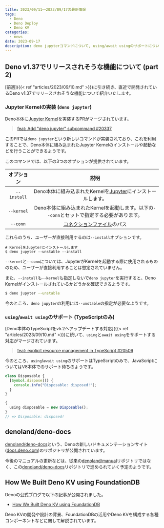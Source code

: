 ```yaml
---
title: 2023/09/11〜2023/09/17の最新情報
tags:
  - Deno
  - Deno Deploy
  - Deno KV
categories:
  - news
date: 2023-09-17
description: deno jupyterコマンドについて, using/await usingのサポートについて, Denoの新しいドキュメンテーションサイト(docs.deno.com), How We Built Deno KV using FoundationDB...
---
```


## Deno v1.37でリリースされそうな機能について (part 2)

[前週]({{< ref "articles/2023/09/10.md" >}})に引き続き、直近で開発されているDeno v1.37でリリースされそうな機能について紹介いたします。

### Jupyter Kernelの実装 (`deno jupyter`)

Deno本体に[Jupyter Kernel](https://github.com/jupyter/jupyter_client/blob/v8.3.1/docs/kernels.rst)を実装するPRがマージされています。

> [feat: Add "deno jupyter" subcommand #20337](https://github.com/denoland/deno/pull/20337)

このPRでは`deno jupyter`という新しいコマンドが実装されており、これを利用することで、Deno本体に組み込まれたJupyter Kernelのインストールや起動などを行うことができるようです。

このコマンドでは、以下の3つのオプションが提供されています。

|オプション|説明|
|:---:|:---:|
|`--install`|Deno本体に組み込まれたKernelを[Jupyter](https://jupyter.org/)にインストールします。|
|`--kernel`|Deno本体に組み込まれたKernelを起動します。以下の`--conn`とセットで指定する必要があります。|
|`--conn`|[コネクションファイル](https://github.com/jupyter/jupyter_client/blob/v8.3.1/docs/kernels.rst#connection-files)のパス|

これらのうち、ユーザーが直接利用するのは`--install`オプションです。

```shell
# KernelをJupyterにインストールします
$ deno jupyter --unstable --install
```

`--kernel`と`--conn`については、JupyterがKernelを起動する際に使用されるもののため、ユーザーが直接利用することは想定されていません。

また、`--install`も`--kernel`も指定しないで`deno jupyter`を実行すると、Deno Kernelがインストールされているかどうかを確認できるようです。

```bash
$ deno jupyter --unstable
```

今のところ、`deno jupyter`の利用には`--unstable`の指定が必要なようです。

### `using`/`await using`のサポート (TypeScriptのみ)

[Deno本体のTypeScriptをv5.2へアップデートする対応]({{< ref "articles/2023/09/10.md" >}})に続いて、`using`と`await using`をサポートする対応がマージされています。

> [feat: explicit resource management in TypeScript #20506](https://github.com/denoland/deno/pull/20506)

今のところ、`using`/`await using`のサポートはTypeScriptのみで、JavaScriptについてはV8本体でのサポート待ちのようです。

```typescript
class Disposable {
  [Symbol.dispose]() {
    console.info("Disposable: disposed!");
  }
}

{
  using disposable = new Disposable();
}
// => Disposable: disposed!
```

## denoland/deno-docs

[denoland/deno-docs](https://github.com/denoland/deno-docs)という、Denoの新しいドキュメンテーションサイト([docs.deno.com](https://docs.deno.com/))のリポジトリが公開されています。

今後のマニュアルの更新などは、従来の[denoland/manual](https://github.com/denoland/manual)リポジトリではなく、この[denoland/deno-docs](https://github.com/denoland/deno-docs)リポジトリで進められていく予定のようです。

## How We Built Deno KV using FoundationDB

Denoの公式ブログで以下の記事が公開されました。

* [How We Built Deno KV using FoundationDB](https://deno.com/blog/designing-deno-kv)

Deno KVの開発や設計の背景、FoundationDBの活用やDeno KVを構成する各種コンポーネントなどに関して解説されています。
